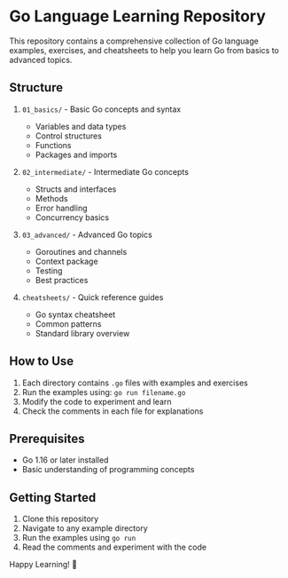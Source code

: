 # Go Language Learning Repository

This repository contains a comprehensive collection of Go language examples, exercises, and cheatsheets to help you learn Go from basics to advanced topics.

## Structure

1. `01_basics/` - Basic Go concepts and syntax
   - Variables and data types
   - Control structures
   - Functions
   - Packages and imports

2. `02_intermediate/` - Intermediate Go concepts
   - Structs and interfaces
   - Methods
   - Error handling
   - Concurrency basics

3. `03_advanced/` - Advanced Go topics
   - Goroutines and channels
   - Context package
   - Testing
   - Best practices

4. `cheatsheets/` - Quick reference guides
   - Go syntax cheatsheet
   - Common patterns
   - Standard library overview

## How to Use

1. Each directory contains `.go` files with examples and exercises
2. Run the examples using: `go run filename.go`
3. Modify the code to experiment and learn
4. Check the comments in each file for explanations

## Prerequisites

- Go 1.16 or later installed
- Basic understanding of programming concepts

## Getting Started

1. Clone this repository
2. Navigate to any example directory
3. Run the examples using `go run`
4. Read the comments and experiment with the code

Happy Learning! 🚀 